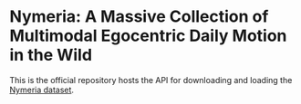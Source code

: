 # Nymeria: A Massive Collection of Multimodal Egocentric Daily Motion in the Wild

This is the official repository hosts the API for downloading and loading the
[Nymeria dataset](https://www.projectaria.com/datasets/nymeria/).
